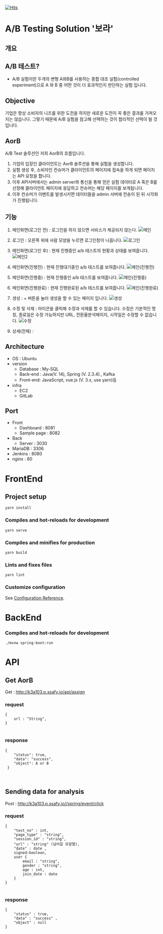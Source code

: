 [![Hits](https://hits.seeyoufarm.com/api/count/incr/badge.svg?url=https%3A%2F%2Fgithub.com%2Fgjbae1212%2Fhit-counter)](https://lab.ssafy.com/s03-final/s03p31a103/blob/develop/README.md)

A/B Testing Solution '보라'
===========================

## 개요

## A/B 테스트?

- A/B 실험이란 두개의 변형 A와B를 사용하는 종합 대조 실험(controlled experiment)으로 A 와 B 중 어떤 것이 더 효과적인지 판단하는 실험 입니다.

## Objective

기업은 항상 소비자의 니즈를 위한 도전을 하지만
새로운 도전이 꼭 좋은 결과를 가져오지는 않습니다.
그렇기 때문에 A/B 실험을 참고해 선택하는 것이 합리적인 선택이 될 것입니다.

## AorB

A/B Test 솔루션인 저희 AorB의 흐름입니다.

1. 기업의 입장인 클라이언트는 AorB 솔루션을 통해 실험을 생성합니다.
2. 실험 생성 후, 소비자인 컨슈머가 클라이언트의 페이지에 접속을 하게 되면 페이지는 API 요청을 합니다.
3. 이후 API서버에서는 admin server와 통신을 통해 얻은 실험 데이터로 A 혹은 B를 선정해 클라이언트 페이지에 응답하고 컨슈머는 해당 페이지를 보게됩니다.
4. 이후 컨슈머가 이벤트를 발생시키면 데이터들을 admin 서버에 전송이 된 뒤 시각화가 진행됩니다.

## 기능

1. 메인화면(로그인 전) : 로그인을 하지 않으면 서비스가 제공되지 않는다.
   ![메인](./images/메인.png)

2. 로그인 : 오른쪽 위에 사람 모양을 누르면 로그인창이 나옵니다.
   ![로그인](./images/로그인.png)

3. 메인화면(로그인 후) : 현재 진행중인 a/b 테스트의 현황과 상태를 보여줍니다.
   ![메인2](./images/메인2.png)

4. 메인화면(진행전) : 현재 진행대기중인 a/b 테스트를 보여줍니다.
   ![메인(진행전)](<./images/메인(진행전).png>)

5. 메인화면(진행중) : 현재 진행중인 a/b 테스트를 보여줍니다.
   ![메인(진행중)](<./images/메인(진행중).png>)

6. 메인화면(진행완료) : 현재 진행완료된 a/b 테스트를 보여줍니다.
   ![메인(진행완료)](<./images/메인(진행완료).png>)

7. 생성 : + 버튼을 눌러 생성을 할 수 있는 페이지 입니다.
   ![생성](./images/생성.png)

8. 수정 및 삭제 : 아이콘을 클릭해 수정과 삭제를 할 수 있습니다. 수정은 기본적인 명칭, 종료일은 수정 가능하지만 URL, 전환율분석페이지, 시작일은 수정할 수 없습니다.
   ![수정](./images/수정.png)

9. 상세(전체) :

## Architecture
- OS : Ubuntu
- version
    - Database : My-SQL
    - Back-end : Java(V. 14), Spring (V. 2.3.4)., Kafka
    - Front-end: JavaScript, vue.js (V. 3.x, use yarn)등
- infra
    - EC2
    - GitLab


## Port
- Front
    - Dashboard : 8081 
    - Sample page : 8082
- Back
    - Server : 3030
- MariaDB : 3306 
- Jenkins : 8080
- nginx : 80

# FrontEnd

## Project setup

```
yarn install
```

### Compiles and hot-reloads for development

```
yarn serve
```

### Compiles and minifies for production

```
yarn build
```

### Lints and fixes files

```
yarn lint
```

### Customize configuration

See [Configuration Reference](https://cli.vuejs.org/config/).

# BackEnd

### Compiles and hot-reloads for development

```
./mvnw spring-boot:run
```

API
=========

Get AorB
---------

Get : http://k3a103.p.ssafy.io/api/assign

### request
<pre>
<code>{
    url : "String",
}
</code>
</pre>

### response
<pre>
<code>{
    "status": true, 
    "data": "success", 
    "object": A or B
 }

</code>
</pre>


Sending data for analysis
-------------------------

Post : http://k3a103.p.ssafy.io//spring/event/click

### request
<pre>
<code>{
    "test_no" : int,
    "page_type" : "string",
    "session_id" : "string",
    "url" : "string" (넘어갈 유알엘),
    "date" : date ,
    signed:boolean,
    user {
        email : "string",
        gender : "string",
        age : int,
        join_date : date
    }
}
</code>
</pre>

### response
<pre>
<code>{
    "status" : true,
    "data" : "success" ,
    "object" : null
} 
<code>
</pre>
